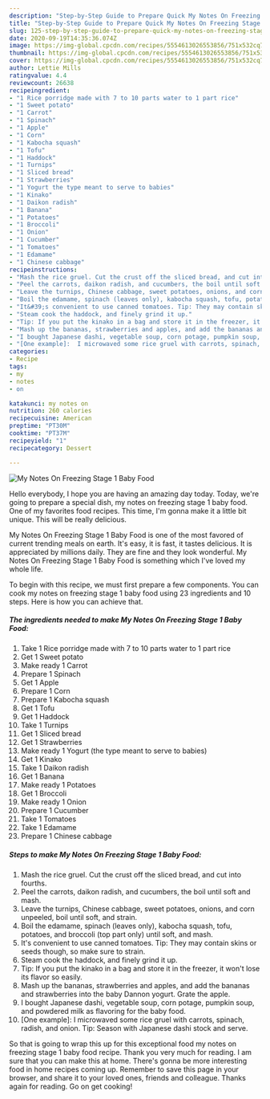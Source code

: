 ```yaml
---
description: "Step-by-Step Guide to Prepare Quick My Notes On Freezing Stage 1 Baby Food"
title: "Step-by-Step Guide to Prepare Quick My Notes On Freezing Stage 1 Baby Food"
slug: 125-step-by-step-guide-to-prepare-quick-my-notes-on-freezing-stage-1-baby-food
date: 2020-09-19T14:35:36.074Z
image: https://img-global.cpcdn.com/recipes/5554613026553856/751x532cq70/my-notes-on-freezing-stage-1-baby-food-recipe-main-photo.jpg
thumbnail: https://img-global.cpcdn.com/recipes/5554613026553856/751x532cq70/my-notes-on-freezing-stage-1-baby-food-recipe-main-photo.jpg
cover: https://img-global.cpcdn.com/recipes/5554613026553856/751x532cq70/my-notes-on-freezing-stage-1-baby-food-recipe-main-photo.jpg
author: Lettie Mills
ratingvalue: 4.4
reviewcount: 26638
recipeingredient:
- "1 Rice porridge made with 7 to 10 parts water to 1 part rice"
- "1 Sweet potato"
- "1 Carrot"
- "1 Spinach"
- "1 Apple"
- "1 Corn"
- "1 Kabocha squash"
- "1 Tofu"
- "1 Haddock"
- "1 Turnips"
- "1 Sliced bread"
- "1 Strawberries"
- "1 Yogurt the type meant to serve to babies"
- "1 Kinako"
- "1 Daikon radish"
- "1 Banana"
- "1 Potatoes"
- "1 Broccoli"
- "1 Onion"
- "1 Cucumber"
- "1 Tomatoes"
- "1 Edamame"
- "1 Chinese cabbage"
recipeinstructions:
- "Mash the rice gruel. Cut the crust off the sliced bread, and cut into fourths."
- "Peel the carrots, daikon radish, and cucumbers, the boil until soft and mash."
- "Leave the turnips, Chinese cabbage, sweet potatoes, onions, and corn unpeeled, boil until soft, and strain."
- "Boil the edamame, spinach (leaves only), kabocha squash, tofu, potatoes, and broccoli (top part only) until soft, and mash."
- "It&#39;s convenient to use canned tomatoes. Tip: They may contain skins or seeds though, so make sure to strain."
- "Steam cook the haddock, and finely grind it up."
- "Tip: If you put the kinako in a bag and store it in the freezer, it won&#39;t lose its flavor so easily."
- "Mash up the bananas, strawberries and apples, and add the bananas and strawberries into the baby Dannon yogurt. Grate the apple."
- "I bought Japanese dashi, vegetable soup, corn potage, pumpkin soup, and powdered milk as flavoring for the baby food."
- "[One example]:  I microwaved some rice gruel with carrots, spinach, radish, and onion. Tip: Season with Japanese dashi stock and serve."
categories:
- Recipe
tags:
- my
- notes
- on

katakunci: my notes on 
nutrition: 260 calories
recipecuisine: American
preptime: "PT30M"
cooktime: "PT37M"
recipeyield: "1"
recipecategory: Dessert

---
```



![My Notes On Freezing Stage 1 Baby Food](https://img-global.cpcdn.com/recipes/5554613026553856/751x532cq70/my-notes-on-freezing-stage-1-baby-food-recipe-main-photo.jpg)

Hello everybody, I hope you are having an amazing day today. Today, we're going to prepare a special dish, my notes on freezing stage 1 baby food. One of my favorites food recipes. This time, I'm gonna make it a little bit unique. This will be really delicious.



My Notes On Freezing Stage 1 Baby Food is one of the most favored of current trending meals on earth. It's easy, it is fast, it tastes delicious. It is appreciated by millions daily. They are fine and they look wonderful. My Notes On Freezing Stage 1 Baby Food is something which I've loved my whole life.


To begin with this recipe, we must first prepare a few components. You can cook my notes on freezing stage 1 baby food using 23 ingredients and 10 steps. Here is how you can achieve that.

<!--inarticleads1-->

##### The ingredients needed to make My Notes On Freezing Stage 1 Baby Food:

1. Take 1 Rice porridge made with 7 to 10 parts water to 1 part rice
1. Get 1 Sweet potato
1. Make ready 1 Carrot
1. Prepare 1 Spinach
1. Get 1 Apple
1. Prepare 1 Corn
1. Prepare 1 Kabocha squash
1. Get 1 Tofu
1. Get 1 Haddock
1. Take 1 Turnips
1. Get 1 Sliced bread
1. Get 1 Strawberries
1. Make ready 1 Yogurt (the type meant to serve to babies)
1. Get 1 Kinako
1. Take 1 Daikon radish
1. Get 1 Banana
1. Make ready 1 Potatoes
1. Get 1 Broccoli
1. Make ready 1 Onion
1. Prepare 1 Cucumber
1. Take 1 Tomatoes
1. Take 1 Edamame
1. Prepare 1 Chinese cabbage




<!--inarticleads2-->

##### Steps to make My Notes On Freezing Stage 1 Baby Food:

1. Mash the rice gruel. Cut the crust off the sliced bread, and cut into fourths.
1. Peel the carrots, daikon radish, and cucumbers, the boil until soft and mash.
1. Leave the turnips, Chinese cabbage, sweet potatoes, onions, and corn unpeeled, boil until soft, and strain.
1. Boil the edamame, spinach (leaves only), kabocha squash, tofu, potatoes, and broccoli (top part only) until soft, and mash.
1. It&#39;s convenient to use canned tomatoes. Tip: They may contain skins or seeds though, so make sure to strain.
1. Steam cook the haddock, and finely grind it up.
1. Tip: If you put the kinako in a bag and store it in the freezer, it won&#39;t lose its flavor so easily.
1. Mash up the bananas, strawberries and apples, and add the bananas and strawberries into the baby Dannon yogurt. Grate the apple.
1. I bought Japanese dashi, vegetable soup, corn potage, pumpkin soup, and powdered milk as flavoring for the baby food.
1. [One example]:  I microwaved some rice gruel with carrots, spinach, radish, and onion. Tip: Season with Japanese dashi stock and serve.




So that is going to wrap this up for this exceptional food my notes on freezing stage 1 baby food recipe. Thank you very much for reading. I am sure that you can make this at home. There's gonna be more interesting food in home recipes coming up. Remember to save this page in your browser, and share it to your loved ones, friends and colleague. Thanks again for reading. Go on get cooking!
